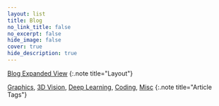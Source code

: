 ```yaml
---
layout: list
title: Blog
no_link_title: false
no_excerpt: false
hide_image: false
cover: true
hide_description: true
---
```


[Blog Expanded View](/)
{:.note title="Layout"}

[Graphics](/graphics), [3D Vision](/3dvision), [Deep Learning](/deeplearning), [Coding](/coding), [Misc](/misc)
{:.note title="Article Tags"}